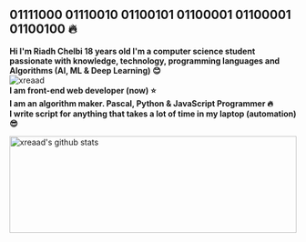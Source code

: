 ## 01111000 01110010 01100101 01100001 01100001 01100100 :fire:

__Hi I'm Riadh Chelbi 18 years old I'm a computer science student passionate with knowledge, technology, programming languages and Algorithms (AI, ML & Deep Learning) :blush:__ <br>
<img src="https://komarev.com/ghpvc/?username=xreaad" alt="xreaad" /> <br>
__I am front-end web developer (now) :star:__ <br>
__I am an algorithm maker. Pascal, Python & JavaScript Programmer :fire:__ <br>
__I write script for anything that takes a lot of time in my laptop (automation) :sunglasses:__ <br>

<a href="https://github.com/anuraghazra/github-readme-stats">
  <img align="center" width="100%" height="170px" src="https://github-readme-stats.vercel.app/api?username=xreaad&show_icons=true&include_all_commits=true" alt="xreaad's github stats" />

</a>




